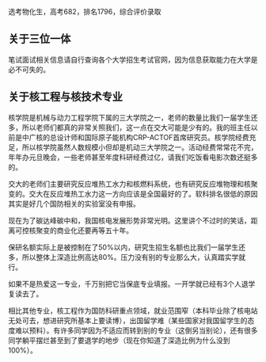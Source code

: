 选考物化生，高考682，排名1796，综合评价录取

## **关于三位一体**
笔试面试相关信息请自行查询各个大学招生考试官网，因为信息获取能力在大学是必不可失的。

## **关于核工程与核技术专业**
核学院是机械与动力工程学院下属的三大学院之一，老师的数量比我们一届学生还多，所以老师们都真的非常关照我们，这一点在交大可能是少有的。我的班主任以前是中广核的总设计师和国际原子能机构CRP-ACTOF首席研究员。核学院经费充足，所以核学院虽然人数规模小但却是机动三大学院之一。活动经费常常花不完，年年办元旦晚会，一些老师甚至年度科研经费过亿，请我们吃饭看电影次数还挺多的。

交大的老师们主要研究反应堆热工水力和核燃料系统，也有研究反应堆物理和核聚变的。交大在反应堆热工水力这一方向应该是全国最好的了。软科排名很低的原因其实是好几个国防相关的实验室没有申报。

现在为了碳达峰碳中和，我国核电发展形势非常光明。这里讲个不过时的笑话，距离可控核聚变的商业化还要再等五十年。

保研名额实际上是被控制在了50%以内，研究生招生名额也比我们一届学生还多，所以整体上深造比例高达80%。压力没有别的专业那么大，认真踏实学就行。

如果不是热爱这一专业，千万别把它当保底专业填报。一开学就已经有3个人退学复读去了。

相比其他专业，核工程作为国防科研重点领域，就业范围窄（本科毕业除了核电站无处可去，想进研究所基本上要读博），出国留学难（某些国家对我国留学生的态度难以预料）。有许多同学因为不适应而转到别的专业（这倒另当别论），还有很多同学躺平摆烂甚至到了要退学的地步（现在你知道了深造比例为什么没到100%）。
